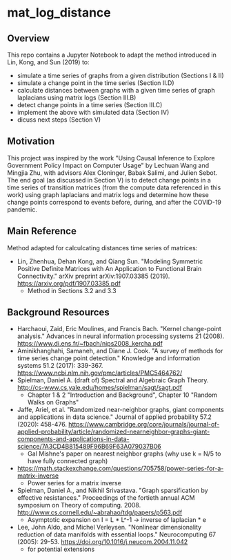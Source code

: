 # mat_log_distance

## Overview
This repo contains a Jupyter Notebook to adapt the method introduced in Lin, Kong, and Sun (2019) to:
  - simulate a time series of graphs from a given distribution (Sections I & II)
  - simulate a change point in the time series (Section II.D)
  - calculate distances between graphs with a given time series of graph laplacians using matrix logs (Section III.B)
  - detect change points in a time series (Section III.C)
  - implement the above with simulated data (Section IV)
  - dicuss next steps (Section V)

## Motivation
This project was inspired by the work "Using Causal Inference to Explore Government Policy Impact on Computer Usage" by Lechuan Wang and Mingjia Zhu, with advisors Alex Cloninger, Babak Salimi, and Julien Sebot. The end goal (as discussed in Section V) is to detect change points in a time series of transition matrices (from the compute data referenced in this work) using graph laplacians and matrix logs and determine how these change points correspond to events before, during, and after the COVID-19 pandemic.

## Main Reference
Method adapted for calculcating distances time series of matrices:
- Lin, Zhenhua, Dehan Kong, and Qiang Sun. "Modeling Symmetric Positive Definite Matrices with An Application to Functional Brain Connectivity." arXiv preprint arXiv:1907.03385 (2019). https://arxiv.org/pdf/1907.03385.pdf
  - Method in Sections 3.2 and 3.3

## Background Resources
- Harchaoui, Zaid, Eric Moulines, and Francis Bach. "Kernel change-point analysis." Advances in neural information processing systems 21 (2008). https://www.di.ens.fr/~fbach/nips2008_kercha.pdf
- Aminikhanghahi, Samaneh, and Diane J. Cook. "A survey of methods for time series change point detection." Knowledge and information systems 51.2 (2017): 339-367. https://www.ncbi.nlm.nih.gov/pmc/articles/PMC5464762/
- Spielman, Daniel A. (draft of) Spectral and Algebraic Graph Theory. http://cs-www.cs.yale.edu/homes/spielman/sagt/sagt.pdf
  - Chapter 1 & 2 "Introduction and Background", Chapter 10 "Random Walks on Graphs"
- Jaffe, Ariel, et al. "Randomized near-neighbor graphs, giant components and applications in data science." Journal of applied probability 57.2 (2020): 458-476. https://www.cambridge.org/core/journals/journal-of-applied-probability/article/randomized-nearneighbor-graphs-giant-components-and-applications-in-data-science/7A3CD4B815489F96B69F63A079037B06 
  - Gal Mishne's paper on nearest neighbor graphs (why use k = N/5 to have fully connected graph)
- https://math.stackexchange.com/questions/705758/power-series-for-a-matrix-inverse
  - Power series for a matrix inverse
- Spielman, Daniel A., and Nikhil Srivastava. "Graph sparsification by effective resistances." Proceedings of the fortieth annual ACM symposium on Theory of computing. 2008. http://www.cs.cornell.edu/~abrahao/tdg/papers/p563.pdf 
  - Asymptotic expansion on I = L * L^-1 -> inverse of laplacian * e
- Lee, John Aldo, and Michel Verleysen. "Nonlinear dimensionality reduction of data manifolds with essential loops." Neurocomputing 67 (2005): 29-53. https://doi.org/10.1016/j.neucom.2004.11.042
  - for potential extensions
